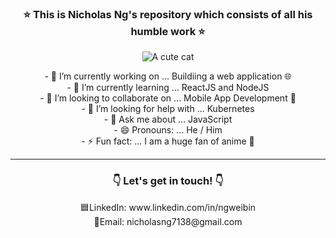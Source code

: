 <h3 align = "center">⭐ This is Nicholas Ng's repository which consists of all his humble work ⭐</h3>

<p align = "center">
<img src = "https://user-images.githubusercontent.com/102132367/192337480-001dce8f-8d09-4c2d-83c8-2dcae0d75383.png" alt = "A cute cat">
</p>



<div align = "center">
  - 🔭 I’m currently working on ... Buildiing a web application 🌐
  <br>
  - 🌱 I’m currently learning ... ReactJS and NodeJS
  <br>
  - 👯 I’m looking to collaborate on ... Mobile App Development 📱
  <br>
  - 🤔 I’m looking for help with ... Kubernetes
  <br>
  - 💬 Ask me about ... JavaScript
  <br>
  - 😄 Pronouns: ... He / Him
  <br>
  - ⚡ Fun fact: ... I am a huge fan of anime 🥜
</div>

<hr>

<h3 align = "center">👇 Let's get in touch! 👇</h3>

<div align = "center">
  🟦LinkedIn: www.linkedin.com/in/ngweibin
  <br>
  📧Email: nicholasng7138@gmail.com
</div>






